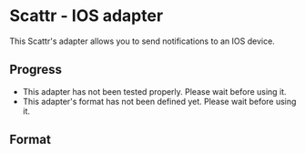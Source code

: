 Scattr - IOS adapter
====================

This Scattr's adapter allows you to send notifications to an IOS device.

Progress
--------

  - This adapter has not been tested properly. Please wait before using it.
  - This adapter's format has not been defined yet. Please wait before using it.

Format
------
